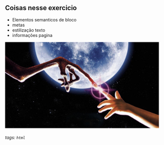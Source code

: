 

## Coisas nesse exercicio
- Elementos semanticos de bloco
- metas
- estilização texto 
- informações pagina


![image](et.jpg)




###### tags: `html`
